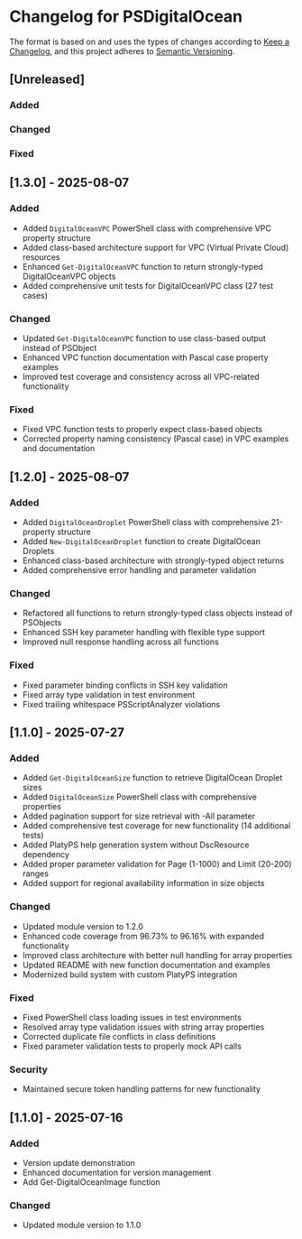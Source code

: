 # Changelog for PSDigitalOcean

The format is based on and uses the types of changes according to [Keep a Changelog](https://keepachangelog.com/en/1.0.0/),
and this project adheres to [Semantic Versioning](https://semver.org/spec/v2.0.0.html).

## [Unreleased]

### Added

### Changed

### Fixed

## [1.3.0] - 2025-08-07

### Added

- Added `DigitalOceanVPC` PowerShell class with comprehensive VPC property structure
- Added class-based architecture support for VPC (Virtual Private Cloud) resources
- Enhanced `Get-DigitalOceanVPC` function to return strongly-typed  
  DigitalOceanVPC objects
- Added comprehensive unit tests for DigitalOceanVPC class (27 test cases)

### Changed

- Updated `Get-DigitalOceanVPC` function to use class-based output instead of PSObject
- Enhanced VPC function documentation with Pascal case property examples
- Improved test coverage and consistency across all VPC-related functionality

### Fixed

- Fixed VPC function tests to properly expect class-based objects
- Corrected property naming consistency (Pascal case) in VPC examples and documentation

## [1.2.0] - 2025-08-07

### Added

- Added `DigitalOceanDroplet` PowerShell class with comprehensive 21-property structure
- Added `New-DigitalOceanDroplet` function to create DigitalOcean Droplets
- Enhanced class-based architecture with strongly-typed object returns
- Added comprehensive error handling and parameter validation

### Changed

- Refactored all functions to return strongly-typed class objects instead of PSObjects
- Enhanced SSH key parameter handling with flexible type support
- Improved null response handling across all functions

### Fixed

- Fixed parameter binding conflicts in SSH key validation
- Fixed array type validation in test environment
- Fixed trailing whitespace PSScriptAnalyzer violations

## [1.1.0] - 2025-07-27

### Added

- Added `Get-DigitalOceanSize` function to retrieve DigitalOcean Droplet sizes
- Added `DigitalOceanSize` PowerShell class with comprehensive properties
- Added pagination support for size retrieval with -All parameter
- Added comprehensive test coverage for new functionality (14 additional tests)
- Added PlatyPS help generation system without DscResource dependency
- Added proper parameter validation for Page (1-1000) and Limit (20-200) ranges
- Added support for regional availability information in size objects

### Changed

- Updated module version to 1.2.0
- Enhanced code coverage from 96.73% to 96.16% with expanded functionality
- Improved class architecture with better null handling for array properties
- Updated README with new function documentation and examples
- Modernized build system with custom PlatyPS integration

### Fixed

- Fixed PowerShell class loading issues in test environments
- Resolved array type validation issues with string array properties
- Corrected duplicate file conflicts in class definitions
- Fixed parameter validation tests to properly mock API calls

### Security

- Maintained secure token handling patterns for new functionality

## [1.1.0] - 2025-07-16

### Added

- Version update demonstration
- Enhanced documentation for version management
- Add Get-DigitalOceanImage function

### Changed

- Updated module version to 1.1.0
